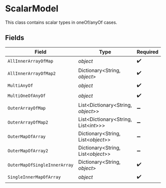 # ScalarModel

This class contains scalar types in oneOf/anyOf cases.


## Fields

| Field                                 | Type                                  | Required                              | Description                           |
| ------------------------------------- | ------------------------------------- | ------------------------------------- | ------------------------------------- |
| `AllInnerArrayOfMap`                  | *object*                              | :heavy_check_mark:                    | N/A                                   |
| `AllInnerArrayOfMap2`                 | Dictionary<String, *object*>          | :heavy_check_mark:                    | N/A                                   |
| `MultiAnyOf`                          | *object*                              | :heavy_check_mark:                    | N/A                                   |
| `MultiOneOfAnyOf`                     | *object*                              | :heavy_check_mark:                    | N/A                                   |
| `OuterArrayOfMap`                     | List<Dictionary<String, *object*>>    | :heavy_minus_sign:                    | N/A                                   |
| `OuterArrayOfMap2`                    | List<Dictionary<String, List<*int*>>> | :heavy_minus_sign:                    | N/A                                   |
| `OuterMapOfArray`                     | Dictionary<String, List<*object*>>    | :heavy_minus_sign:                    | N/A                                   |
| `OuterMapOfArray2`                    | Dictionary<String, List<*object*>>    | :heavy_minus_sign:                    | N/A                                   |
| `OuterMapOfSingleInnerArray`          | Dictionary<String, *object*>          | :heavy_check_mark:                    | N/A                                   |
| `SingleInnerMapOfArray`               | *object*                              | :heavy_check_mark:                    | N/A                                   |